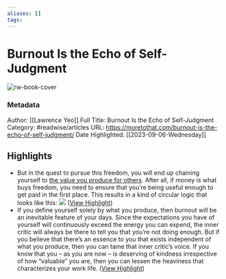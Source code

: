 ```yaml
---
aliases: []
tags:
---
```

# Burnout Is the Echo of Self-Judgment

![rw-book-cover](https://moretothat.com/wp-content/uploads/2023/06/Z00-Burnout-Different-color-Featured-Image.png)
### Metadata
Author: [[Lawrence Yeo]]
Full Title: Burnout Is the Echo of Self-Judgment
Category: #readwise/articles
URL: https://moretothat.com/burnout-is-the-echo-of-self-judgment/
Date Highlighted: [[2023-09-06-Wednesday]]

## Highlights
- But in the quest to pursue this freedom, you will end up chaining yourself to [the value you produce for others](https://moretothat.com/value-is-not-essence/). After all, if money is what buys freedom, you need to ensure that you’re being useful enough to get paid in the first place. This results in a kind of circular logic that looks like this:
  [![](https://moretothat.com/wp-content/uploads/2023/06/A00-Burnout-and-the-inner-critic.png)](https://moretothat.com/wp-content/uploads/2023/06/A00-Burnout-and-the-inner-critic.png) ([View Highlight](https://read.readwise.io/read/01h9mc982yjqkvs85jt9m5ytpx))
- If you define yourself solely by what you produce, then burnout will be an inevitable feature of your days. Since the expectations you have of yourself will continuously exceed the energy you can expend, the inner critic will always be there to tell you that you’re not doing enough.
  But if you believe that there’s an essence to you that exists independent of what you produce, then you can tame that inner critic’s voice. If you know that you – as you are now – is deserving of kindness irrespective of how “valuable” you are, then you can lessen the heaviness that characterizes your work life. ([View Highlight](https://read.readwise.io/read/01h9mc2nhjptd9tyjm7n25p267))
